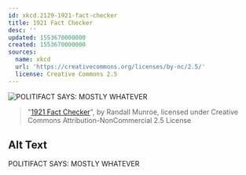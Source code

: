 ```yaml
---
id: xkcd.2129-1921-fact-checker
title: 1921 Fact Checker
desc: ''
updated: 1553670000000
created: 1553670000000
sources:
  name: xkcd
  url: 'https://creativecommons.org/licenses/by-nc/2.5/'
  license: Creative Commons 2.5
---
```

![POLITIFACT SAYS: MOSTLY WHATEVER](https://imgs.xkcd.com/comics/1921_fact_checker.png)
> "[1921 Fact Checker](https://xkcd.com/2129/)", by Randall Munroe, licensed under Creative Commons Attribution-NonCommercial 2.5 License

## Alt Text
POLITIFACT SAYS: MOSTLY WHATEVER
